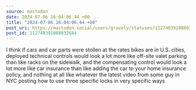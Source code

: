 ```yaml
---
source: mastodon
date: 2024-07-06 16:04:06.44 +00
title: "2024-07-06 16:04:06.44 +00"
post_uri: https://mastodon.social/users/gravely/statuses/112740391088032684
post_id: 112740391088032684
---
```

I think if cars and car parts were stollen at the rates bikes are in U.S. cities, deployed technical controls would look a lot more like off-site valet parking than like racks on the sidewalk, and the compensating control would look a lot more like car insurance than like adding the car to your home insurance policy, and nothing at all like whatever the latest video from some guy in NYC posting how to use three specific locks in very specific ways



